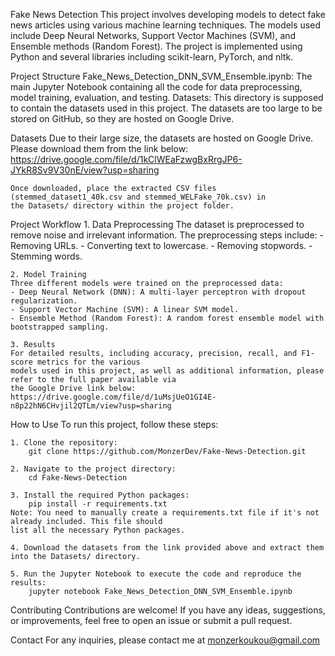 Fake News Detection
	This project involves developing models to detect fake news articles using various machine learning techniques. The models used include Deep Neural Networks, Support Vector Machines (SVM), and Ensemble methods (Random Forest). The project is implemented using Python and several libraries including scikit-learn, PyTorch, and nltk.

Project Structure
	Fake_News_Detection_DNN_SVM_Ensemble.ipynb: The main Jupyter Notebook containing all the code for data preprocessing, model training, evaluation, and testing.
	Datasets: This directory is supposed to contain the datasets used in this project. The datasets are too large to be stored on GitHub, so they are hosted on Google Drive.

Datasets
	Due to their large size, the datasets are hosted on Google Drive. Please download them from the link below:
	https://drive.google.com/file/d/1kClWEaFzwgBxRrgJP6-JYkR8Sv9V30nE/view?usp=sharing
	
	Once downloaded, place the extracted CSV files (stemmed_dataset1_40k.csv and stemmed_WELFake_70k.csv) in 
	the Datasets/ directory within the project folder.

Project Workflow
	1. Data Preprocessing
	The dataset is preprocessed to remove noise and irrelevant information. The preprocessing steps include:
	- Removing URLs.
	- Converting text to lowercase.
	- Removing stopwords.
	- Stemming words.

	2. Model Training
	Three different models were trained on the preprocessed data:
	- Deep Neural Network (DNN): A multi-layer perceptron with dropout regularization.
	- Support Vector Machine (SVM): A linear SVM model.
	- Ensemble Method (Random Forest): A random forest ensemble model with bootstrapped sampling.

	3. Results
	For detailed results, including accuracy, precision, recall, and F1-score metrics for the various 
	models used in this project, as well as additional information, please refer to the full paper available via 
	the Google Drive link below:
	https://drive.google.com/file/d/1uMsjUeO1GI4E-n8p22hN6CHvjil2QTLm/view?usp=sharing

How to Use
	To run this project, follow these steps:

	1. Clone the repository:
		git clone https://github.com/MonzerDev/Fake-News-Detection.git

	2. Navigate to the project directory:
		cd Fake-News-Detection

	3. Install the required Python packages:
		pip install -r requirements.txt
	Note: You need to manually create a requirements.txt file if it's not already included. This file should 
	list all the necessary Python packages.

	4. Download the datasets from the link provided above and extract them into the Datasets/ directory.

	5. Run the Jupyter Notebook to execute the code and reproduce the results:
		jupyter notebook Fake_News_Detection_DNN_SVM_Ensemble.ipynb

Contributing
	Contributions are welcome! If you have any ideas, suggestions, or improvements, feel free to open an issue or submit a pull request.

Contact
	For any inquiries, please contact me at monzerkoukou@gmail.com
